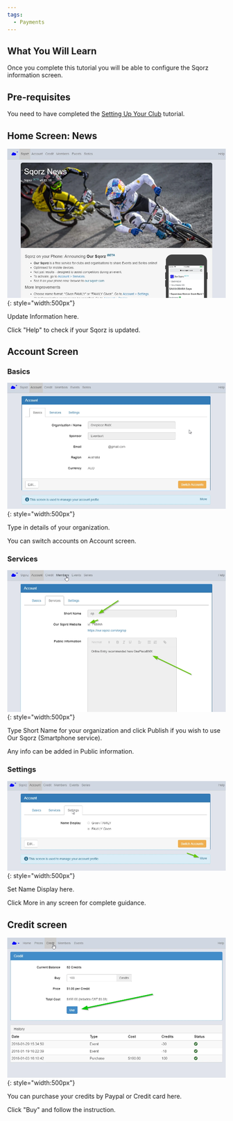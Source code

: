 ```yaml
---
tags:
  - Payments
---
```

## What You Will Learn

Once you complete this tutorial you will be able to configure the Sqorz information screen.

## Pre-requisites

You need to have completed the [Setting Up Your Club](Setting-Up-Your-Club.md) tutorial.

## Home Screen: News
![image](Sqorz-Information-Screen-assets/image1.webp){: style="width:500px"}

Update Information here.

Click "Help" to check if your Sqorz is updated.

## Account Screen

### Basics
![image](Sqorz-Information-Screen-assets/image2.webp){: style="width:500px"}

Type in details of your organization.

You can switch accounts on Account screen.

### Services
![image](Sqorz-Information-Screen-assets/image3.webp){: style="width:500px"}

Type Short Name for your organization and click Publish if you wish to use Our Sqorz (Smartphone service).

Any info can be added in Public information.

### Settings
![image](Sqorz-Information-Screen-assets/image4.webp){: style="width:500px"}

Set Name Display here. 

Click More in any screen for complete guidance.

## Credit screen

![image](Sqorz-Information-Screen-assets/image5.webp){: style="width:500px"}

You can purchase your credits by Paypal or Credit card here.

Click "Buy" and follow the instruction.